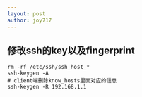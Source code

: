 ```yaml
---
layout: post
author: joy717
---
```


## 修改ssh的key以及fingerprint
```
rm -rf /etc/ssh/ssh_host_*
ssh-keygen -A
# client端删除know_hosts里面对应的信息
ssh-keygen -R 192.168.1.1
```
